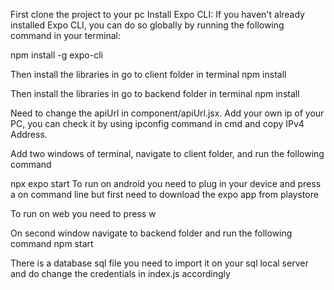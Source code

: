 First clone the project to your pc
Install Expo CLI: If you haven't already installed Expo CLI, you can do so globally by running the following command in your terminal:

npm install -g expo-cli

Then install the libraries in go to client folder in terminal
npm install 

Then install the libraries in go to backend folder in terminal
npm install 

Need to change the apiUrl in component/apiUrl.jsx. Add your own ip of your PC, you can check it by using ipconfig command in cmd and copy IPv4 Address.

Add two windows of terminal, navigate to client folder, and run the following command

npx expo start
To run on android you need to plug in your device and press a on command line but first need to download the expo app from playstore

To run on web you need to press w 

On second window navigate to backend folder and run the following command
npm start

There is a database sql file you need to import it on your sql local server and do change the credentials in index.js accordingly

